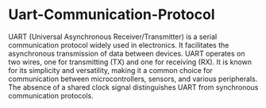 # Uart-Communication-Protocol
UART (Universal Asynchronous Receiver/Transmitter) is a serial communication protocol widely used in electronics. It facilitates the asynchronous transmission of data between devices. 
UART operates on two wires, one for transmitting (TX) and one for receiving (RX). It is known for its simplicity and versatility, making it a common choice for communication
between microcontrollers, sensors, and various peripherals. The absence of a shared clock signal distinguishes UART from synchronous communication protocols.
